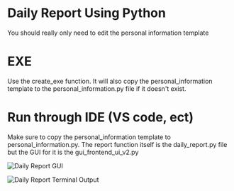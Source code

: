 # Daily Report Using Python

You should really only need to edit the personal information template

# EXE

Use the create_exe function. It will also copy the personal_information template to the personal_information.py file if it doesn't exist.

# Run through IDE (VS code, ect)

Make sure to copy the personal_information template to personal_information.py. The report function itself is the daily_report.py file but the GUI for it is the gui_frontend_ui_v2.py
 
![Daily Report GUI](https://github.com/BrandonG2001/Daily-Report-Using-Python/blob/main/daily%20report%201.png)

![Daily Report Terminal Output](https://github.com/BrandonG2001/Daily-Report-Using-Python/blob/main/daily%20report%202.png)

